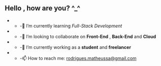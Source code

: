 ## Hello , how are you?  ^_^

- - -🌱 I’m currently learning _Full-Stack Development_ 
- - -👯 I’m looking to collaborate on **Front-End** , **Back-End** and **Cloud**
- - -🔭 I’m currently working as a **student** and **freelancer**
- - -📫 How to reach me: rodrigues.matheussa@gmail.com

